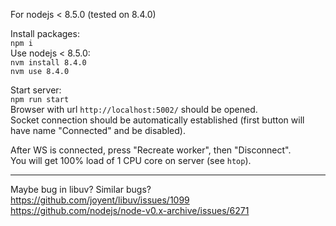 For nodejs < 8.5.0 (tested on 8.4.0)

Install packages:  
 `npm i`  
Use nodejs < 8.5.0:  
 `nvm install 8.4.0`  
 `nvm use 8.4.0`

Start server:  
 `npm run start`  
Browser with url `http://localhost:5002/` should be opened.  
Socket connection should be automatically established (first button will have name "Connected" and be disabled).  

After WS is connected, press "Recreate worker", then "Disconnect".  
You will get 100% load of 1 CPU core on server (see `htop`).

---

Maybe bug in libuv? Similar bugs?  
https://github.com/joyent/libuv/issues/1099  
https://github.com/nodejs/node-v0.x-archive/issues/6271  
